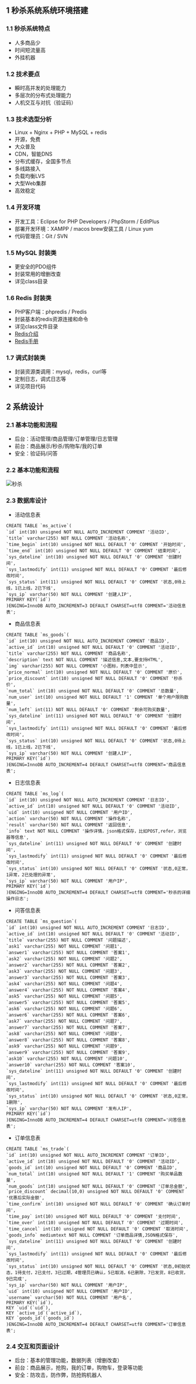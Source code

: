 ## 1 秒杀系统系统环境搭建

### 1.1 秒杀系统特点

- 人多商品少
- 时间短流量高
- 外挂机器

### 1.2 技术要点

- 瞬时高并发的处理能力
- 多层次的分布式处理能力
- 人机交互与对抗（验证码）

### 1.3 技术选型分析

- Linux + Nginx + PHP + MySQL + redis
- 开源，免费
- 大众普及
- CDN，智能DNS
- 分布式缓存，全国多节点
- 多线路接入
- 负载均衡LVS
- 大型Web集群
- 高效稳定

### 1.4 开发环境

- 开发工具：Eclipse for PHP Developers / PhpStorm / EditPlus
- 部署开发环境：XAMPP / macos brew安装工具 / Linux yum
- 代码管理员：Git / SVN

### 1.5 MySQL 封装类

- 更安全的PDO组件
- 封装常用的增删改查
- 详见class目录

### 1.6 Redis 封装类

- PHP客户端：phpredis / Predis
- 封装基本的redis资源连接和命令
- 详见class文件目录
- [Redis介绍](https://redis.io/documentation)
- [Redis手册](https://redis.io/commands)

### 1.7 调式封装类

- 封装资源类调用：mysql，redis，curl等
- 定制日志，调式日志等
- 详见项目代码

## 2 系统设计

### 2.1 基本功能和流程

- 后台：活动管理/商品管理/订单管理/日志管理
- 前台：商品展示/秒杀/购物车/我的订单
- 安全：验证码/问答

### 2.2 基本功能和流程

![秒杀](seckill.png)

### 2.3 数据库设计

- 活动信息表

```
CREATE TABLE `ms_active`(
`id` int(10) unsigned NOT NULL AUTO_INCREMENT COMMENT '活动ID',
`title` varchar(255) NOT NULL COMMENT '活动名称',
`time_begin` int(10) unsigned NOT NULL DEFAULT '0' COMMENT '开始时间',
`time_end` int(10) unsigned NOT NULL DEFAULT '0' COMMENT '结束时间',
`sys_dateline` int(10) unsigned NOT NULL DEFAULT '0' COMMENT '创建时间',
`sys_lastmodify` int(11) unsigned NOT NULL DEFAULT '0' COMMENT '最后修改时间',
`sys_status` int(11) unsigned NOT NULL DEFAULT '0' COMMENT '状态,0待上线，1已上线，2已下线',
`sys_ip` varchar(50) NOT NULL COMMENT '创建人IP',
PRIMARY KEY(`id`)
)ENGING=InnoDB AUTO_INCREMENT=3 DEFAULT CHARSET=utf8 COMMENT='活动信息表';
```

- 商品信息表

```
CREATE TABLE `ms_goods`(
`id` int(10) unsigned NOT NULL AUTO_INCREMENT COMMENT '商品ID',
`active_id` int(10) unsigned NOT NULL DEFAULT '0' COMMENT '活动ID',
`title` varchar(255) NOT NULL COMMENT '商品名称',
`description` text NOT NULL COMMENT '描述信息,文本,要支持HTML',
`img` varchar(255) NOT NULL COMMENT '小图标，列表中显示',
`price_normal` int(10) unsigned NOT NULL DEFAULT '0' COMMENT '原价',
`price_discount` int(10) unsigned NOT NULL DEFAULT '0' COMMENT '秒杀价',
`num_total` int(10) unsigned NOT NULL DEFAULT '0' COMMENT '总数量',
`num_user` int(10) unsigned NOT NULL DEFAULT '1' COMMENT '单个用户限购数量',
`num_left` int(11) NOT NULL DEFAULT '0' COMMENT '剩余可购买数量',
`sys_dateline` int(11) unsigned NOT NULL DEFAULT '0' COMMENT '创建时间',
`sys_lastmodify` int(11) unsigned NOT NULL DEFAULT '0' COMMENT '最后修改时间',
`sys_status` int(10) unsigned NOT NULL DEFAULT '0' COMMENT '状态,0待上线，1已上线，2已下线',
`sys_ip` varchar(50) NOT NULL COMMENT '创建人IP',
PRIMARY KEY(`id`)
)ENGING=InnoDB AUTO_INCREMENT=4 DEFAULT CHARSET=utf8 COMMENT='商品信息表';
```

- 日志信息表

```
CREATE TABLE `ms_log`(
`id` int(10) unsigned NOT NULL AUTO_INCREMENT COMMENT '日志ID',
`active_id` int(10) unsigned NOT NULL DEFAULT '0' COMMENT '活动ID',
`uid` int(10) unsigned NOT NULL COMMENT '用户ID',
`action` varchar(50) NOT NULL COMMENT '操作名称',
`result` varchar(50) NOT NULL COMMENT '返回信息',
`info` text NOT NULL COMMENT '操作详情，json格式保存，比如POST,refer，浏览器等信息',
`sys_dateline` int(11) unsigned NOT NULL DEFAULT '0' COMMENT '创建时间',
`sys_lastmodify` int(11) unsigned NOT NULL DEFAULT '0' COMMENT '最后修改时间',
`sys_status` int(10) unsigned NOT NULL DEFAULT '0' COMMENT '状态,0正常，1异常，2已处理的异常',
`sys_ip` varchar(50) NOT NULL COMMENT '用户IP',
PRIMARY KEY(`id`)
)ENGING=InnoDB AUTO_INCREMENT=4 DEFAULT CHARSET=utf8 COMMENT='秒杀的详细操作日志';
```

- 问答信息表

```
CREATE TABLE `ms_question`(
`id` int(10) unsigned NOT NULL AUTO_INCREMENT COMMENT '日志ID',
`active_id` int(10) unsigned NOT NULL DEFAULT '0' COMMENT '活动ID',
`title` varchar(255) NOT NULL COMMENT '问题描述',
`ask1` varchar(255) NOT NULL COMMENT '问题1',
`answer1` varchar(255) NOT NULL COMMENT '答案1',
`ask2` varchar(255) NOT NULL COMMENT '问题2',
`answer2` varchar(255) NOT NULL COMMENT '答案2',
`ask3` varchar(255) NOT NULL COMMENT '问题3',
`answer3` varchar(255) NOT NULL COMMENT '答案3',
`ask4` varchar(255) NOT NULL COMMENT '问题4',
`answer4` varchar(255) NOT NULL COMMENT '答案4',
`ask5` varchar(255) NOT NULL COMMENT '问题5',
`answer5` varchar(255) NOT NULL COMMENT '答案5',
`ask6` varchar(255) NOT NULL COMMENT '问题6',
`answer6` varchar(255) NOT NULL COMMENT '答案6',
`ask7` varchar(255) NOT NULL COMMENT '问题7',
`answer7` varchar(255) NOT NULL COMMENT '答案7',
`ask8` varchar(255) NOT NULL COMMENT '问题8',
`answer8` varchar(255) NOT NULL COMMENT '答案8',
`ask9` varchar(255) NOT NULL COMMENT '问题9',
`answer9` varchar(255) NOT NULL COMMENT '答案9',
`ask10` varchar(255) NOT NULL COMMENT '问题10',
`answer10` varchar(255) NOT NULL COMMENT '答案10',
`sys_dateline` int(11) unsigned NOT NULL DEFAULT '0' COMMENT '创建时间',
`sys_lastmodify` int(11) unsigned NOT NULL DEFAULT '0' COMMENT '最后修改时间',
`sys_status` int(10) unsigned NOT NULL DEFAULT '0' COMMENT '状态,0正常，1删除',
`sys_ip` varchar(50) NOT NULL COMMENT '发布人IP',
PRIMARY KEY(`id`)
)ENGING=InnoDB AUTO_INCREMENT=4 DEFAULT CHARSET=utf8 COMMENT='问答信息表';
```

- 订单信息表

```
CREATE TABLE `ms_trade`(
`id` int(10) unsigned NOT NULL AUTO_INCREMENT COMMENT '订单ID',
`active_id` int(10) unsigned NOT NULL DEFAULT '0' COMMENT '活动ID',
`goods_id` int(10) unsigned NOT NULL DEFAULT '0' COMMENT '商品ID',
`num_total` int(10) unsigned NOT NULL DEFAULT '1' COMMENT '购买单品数量',
`num_goods` int(10) unsigned NOT NULL DEFAULT '0' COMMENT '订单总金额',
`price_discount` decimal(10,0) unsigned NOT NULL DEFAULT '0' COMMENT '优惠后实际金额',
`time_confirm` int(10) unsigned NOT NULL DEFAULT '0' COMMENT '确认订单时间',
`time_pay` int(10) unsigned NOT NULL DEFAULT '0' COMMENT '支付时间',
`time_over` int(10) unsigned NOT NULL DEFAULT '0' COMMENT '过期时间',
`time_cancel` int(10) unsigned NOT NULL DEFAULT '0' COMMENT '取消时间',
`goods_info` mediumtext NOT NULL COMMENT '订单商品详情,JSON格式保存',
`sys_dateline` int(11) unsigned NOT NULL DEFAULT '0' COMMENT '创建时间',
`sys_lastmodify` int(11) unsigned NOT NULL DEFAULT '0' COMMENT '最后修改时间',
`sys_status` int(10) unsigned NOT NULL DEFAULT '0' COMMENT '状态,0初始状态，1待支付，2已支付，3已过期，4管理员已确认，5已取消，6已删除，7已发货，8已收货，9已完成',
`sys_ip` varchar(50) NOT NULL COMMENT '用户IP',
`uid` int(10) unsigned NOT NULL COMMENT '用户ID',
`username` varchar(50) NOT NULL COMMENT '用户名',
PRIMARY KEY(`id`),
KEY `uid`(`uid`),
KEY `active_id`(`active_id`),
KEY `goods_id`(`goods_id`)
)ENGING=InnoDB AUTO_INCREMENT=4 DEFAULT CHARSET=utf8 COMMENT='订单信息表';
```

### 2.4 交互和页面设计

- 后台：基本的管理功能，数据列表（增删改查）
- 前台：商品展示，抢购，我的订单，购物车，登录等功能
- 安全：防攻击，防作弊，防抢购机器人

